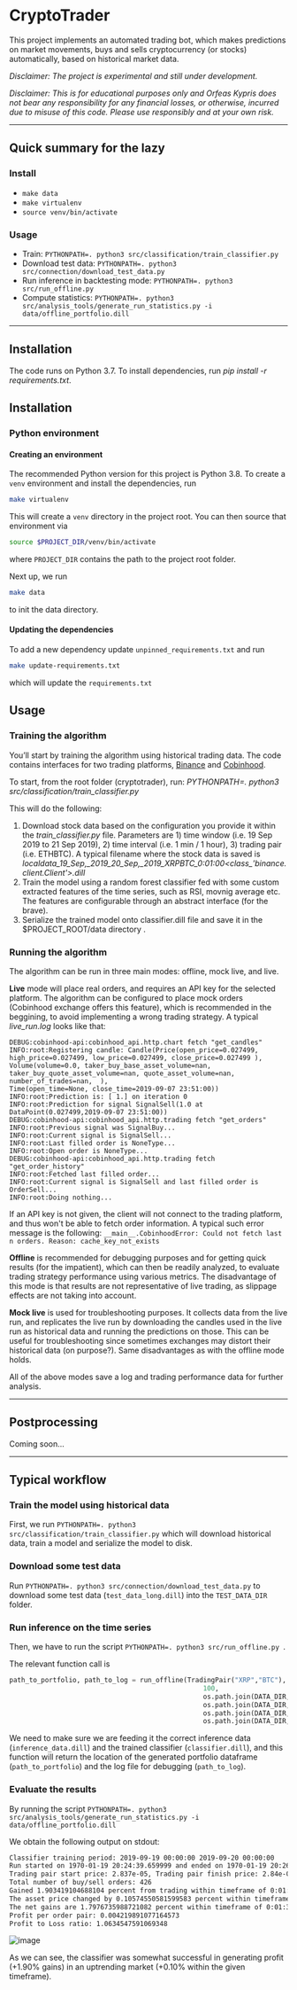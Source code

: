 # CryptoTrader

This project implements an automated trading bot, which makes predictions on market movements, buys and sells cryptocurrency (or stocks) automatically, based on historical market data.

_Disclaimer: The project is experimental and still under development._

_Disclaimer: This is for educational purposes only and Orfeas Kypris does not bear any responsibility for any financial losses, or otherwise, incurred due to misuse of this code. Please use responsibly and at your own risk._


---
## Quick summary for the lazy
### Install
- `make data`
- `make virtualenv`
- `source venv/bin/activate`

### Usage
- Train: `PYTHONPATH=. python3 src/classification/train_classifier.py`
- Download test data: `PYTHONPATH=. python3 src/connection/download_test_data.py`
- Run inference in backtesting mode: `PYTHONPATH=. python3 src/run_offline.py `
- Compute statistics: `PYTHONPATH=. python3 src/analysis_tools/generate_run_statistics.py -i data/offline_portfolio.dill`


---

## Installation

The code runs on Python 3.7. To install dependencies, run _pip install -r requirements.txt_.

## Installation

### Python environment

#### Creating an environment

The recommended Python version for this project is Python 3.8. To create a `venv` environment and install the dependencies, run

```bash
make virtualenv
```

This will create a `venv` directory in the project root. You can then source that environment via

```bash
source $PROJECT_DIR/venv/bin/activate
```

where `PROJECT_DIR` contains the path to the project root folder.

Next up, we run

```bash
make data
```

to init the data directory.

#### Updating the dependencies

To add a new dependency update `unpinned_requirements.txt` and run

```bash
make update-requirements.txt
```

which will update the `requirements.txt`

## Usage

### Training the algorithm

You’ll start by training the algorithm using historical trading data. The code contains interfaces for two trading platforms, [Binance](http://www.binance.com) and [Cobinhood](http://www.cobinhood.com).

To start, from the root folder (cryptotrader), run:
_PYTHONPATH=. python3 src/classification/train_classifier.py_

This will do the following:

1. Download stock data based on the configuration you provide it within the _train_classifier.py_ file. Parameters are 1) time window (i.e. 19 Sep 2019 to 21 Sep 2019), 2) time interval (i.e. 1 min / 1 hour), 3) trading pair (i.e. ETHBTC). A typical filename where the stock data is saved is _local*data_19_Sep,\_2019_20_Sep,\_2019_XRPBTC_0:01:00*<class\_'binance.client.Client'>.dill_
2. Train the model using a random forest classifier fed with some custom extracted features of the time series, such as RSI, movnig average etc. The features are configurable through an abstract interface (for the brave).
3. Serialize the trained model onto classifier.dill file and save it in the $PROJECT_ROOT/data directory .

### Running the algorithm

The algorithm can be run in three main modes: offline, mock live, and live.

**Live** mode will place real orders, and requires an API key for the selected platform. The algorithm can be configured to place mock orders (Cobinhood exchange offers this feature), which is recommended in the beggining, to avoid implementing a wrong trading strategy. A typical _live_run.log_ looks like that:

```
DEBUG:cobinhood-api:cobinhood_api.http.chart fetch "get_candles"
INFO:root:Registering candle: Candle(Price(open_price=0.027499, high_price=0.027499, low_price=0.027499, close_price=0.027499 ),
Volume(volume=0.0, taker_buy_base_asset_volume=nan, taker_buy_quote_asset_volume=nan, quote_asset_volume=nan, number_of_trades=nan,  ),
Time(open_time=None, close_time=2019-09-07 23:51:00))
INFO:root:Prediction is: [ 1.] on iteration 0
INFO:root:Prediction for signal SignalSell(1.0 at DataPoint(0.027499,2019-09-07 23:51:00))
DEBUG:cobinhood-api:cobinhood_api.http.trading fetch "get_orders"
INFO:root:Previous signal was SignalBuy...
INFO:root:Current signal is SignalSell...
INFO:root:Last filled order is NoneType...
INFO:root:Open order is NoneType...
DEBUG:cobinhood-api:cobinhood_api.http.trading fetch "get_order_history"
INFO:root:Fetched last filled order...
INFO:root:Current signal is SignalSell and last filled order is OrderSell...
INFO:root:Doing nothing...
```

If an API key is not given, the client will not connect to the trading platform, and thus won't be able to fetch order information. A typical such error message is the following:
`__main__.CobinhoodError: Could not fetch last n orders. Reason: cache_key_not_exists`

**Offline** is recommended for debugging purposes and for getting quick results (for the impatient), which can then be readily analyzed, to evaluate trading strategy performance using various metrics. The disadvantage of this mode is that results are not representative of live trading, as slippage effects are not taking into account.

**Mock live** is used for troubleshooting purposes. It collects data from the live run, and replicates the live run by downloading the candles used in the live run as historical data and running the predictions on those. This can be useful for troubleshooting since sometimes exchanges may distort their historical data (on purpose?). Same disadvantages as with the offline mode holds.

All of the above modes save a log and trading performance data for further analysis.

---

## Postprocessing

Coming soon...

---

## Typical workflow

### Train the model using historical data

First, we run `PYTHONPATH=. python3 src/classification/train_classifier.py` which will download historical data, train a model and serialize the model to disk.

### Download some test data

Run `PYTHONPATH=. python3 src/connection/download_test_data.py` to download some test data (`test_data_long.dill`) into the `TEST_DATA_DIR` folder.

### Run inference on the time series

Then, we have to run the script `PYTHONPATH=. python3 src/run_offline.py `.

The relevant function call is

```python
path_to_portfolio, path_to_log = run_offline(TradingPair("XRP","BTC"),
                                                 100,
                                                 os.path.join(DATA_DIR, "test_data_long.dill"),
                                                 os.path.join(DATA_DIR, "offline_run.log"),
                                                 os.path.join(DATA_DIR, "classifier.dill"),
                                                 os.path.join(DATA_DIR, "offline_portfolio.dill"))
```

We need to make sure we are feeding it the correct inference data (`inference_data.dill`) and the trained classifier (`classifier.dill`), and this function will return the location of the generated portfolio dataframe (`path_to_portfolio`) and the log file for debugging (`path_to_log`).

### Evaluate the results

By running the script `PYTHONPATH=. python3 src/analysis_tools/generate_run_statistics.py -i data/offline_portfolio.dill`

We obtain the following output on stdout:

```bash
Classifier training period: 2019-09-19 00:00:00 2019-09-20 00:00:00
Run started on 1970-01-19 20:24:39.659999 and ended on 1970-01-19 20:26:12.779999
Trading pair start price: 2.837e-05, Trading pair finish price: 2.84e-05
Total number of buy/sell orders: 426
Gained 1.903419104688104 percent from trading within timeframe of 0:01:33.120000.
The asset price changed by 0.10574550581599583 percent within timeframe of 0:01:33.120000.
The net gains are 1.7976735988721082 percent within timeframe of 0:01:33.120000.
Profit per order pair: 0.004219891077164573
Profit to Loss ratio: 1.0634547591069348
```

![image](static/profit_loss.png)

As we can see, the classifier was somewhat successful in generating profit (+1.90% gains) in an uptrending market (+0.10% within the given timeframe).


